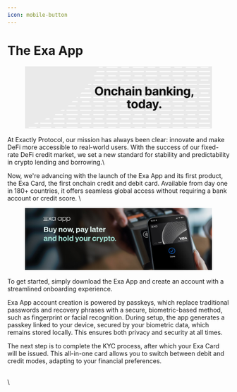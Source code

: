 ```yaml
---
icon: mobile-button
---
```


# The Exa App

<figure><img src="../../.gitbook/assets/TW - Header (6).png" alt=""><figcaption></figcaption></figure>

At Exactly Protocol, our mission has always been clear: innovate and make DeFi more accessible to real-world users. With the success of our fixed-rate DeFi credit market, we set a new standard for stability and predictability in crypto lending and borrowing.\


Now, we're advancing with the launch of the Exa App and its first product, the Exa Card, the first onchain credit and debit card. Available from day one in 180+ countries, it offers seamless global access without requiring a bank account or credit score. \


<figure><img src="../../.gitbook/assets/header X exa app.jpeg" alt=""><figcaption></figcaption></figure>

To get started, simply download the Exa App and create an account with a streamlined onboarding experience.

Exa App account creation is powered by passkeys, which replace traditional passwords and recovery phrases with a secure, biometric-based method, such as fingerprint or facial recognition. During setup, the app generates a passkey linked to your device, secured by your biometric data, which remains stored locally. This ensures both privacy and security at all times.

The next step is to complete the KYC process, after which your Exa Card will be issued. This all-in-one card allows you to switch between debit and credit modes, adapting to your financial preferences.

\
\
